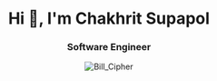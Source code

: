 <h1 align="center">Hi 👋, I'm Chakhrit Supapol</h1>
<h3 align="center">Software Engineer</h3>

<p align="center">
<img src="https://images-wixmp-ed30a86b8c4ca887773594c2.wixmp.com/f/26aad104-d923-4e8f-a48f-23e46cba1920/d9gy5tm-4aa14ae9-affa-487e-8eaf-281b2e0d974e.gif?token=eyJ0eXAiOiJKV1QiLCJhbGciOiJIUzI1NiJ9.eyJzdWIiOiJ1cm46YXBwOjdlMGQxODg5ODIyNjQzNzNhNWYwZDQxNWVhMGQyNmUwIiwiaXNzIjoidXJuOmFwcDo3ZTBkMTg4OTgyMjY0MzczYTVmMGQ0MTVlYTBkMjZlMCIsIm9iaiI6W1t7InBhdGgiOiJcL2ZcLzI2YWFkMTA0LWQ5MjMtNGU4Zi1hNDhmLTIzZTQ2Y2JhMTkyMFwvZDlneTV0bS00YWExNGFlOS1hZmZhLTQ4N2UtOGVhZi0yODFiMmUwZDk3NGUuZ2lmIn1dXSwiYXVkIjpbInVybjpzZXJ2aWNlOmZpbGUuZG93bmxvYWQiXX0.75hQIAjniB2CV-NolKqkpb8jXpIZcQH_u8WKDkPaRnA" alt="Bill_Cipher"/>
</p>
<p align="left">
</p>
